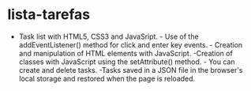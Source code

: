 # lista-tarefas
 - Task list with HTML5, CSS3 and JavaSript. - Use of the addEventListener() method for click and enter key events. - Creation and manipulation of HTML elements with JavaScript. -Creation of classes with JavaScript using the setAttribute() method. - You can create and delete tasks. -Tasks saved in a JSON file in the browser's local storage and restored when the page is reloaded.
